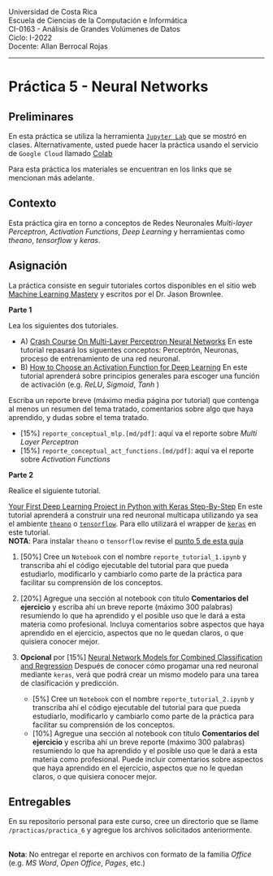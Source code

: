 
Universidad de Costa Rica  <br>
Escuela de Ciencias de la Computación e Informática <br>
CI-0163 - Análisis de Grandes Volúmenes de Datos <br>
Ciclo: I-2022 <br>
Docente: Allan Berrocal Rojas

---

# Práctica 5 - Neural Networks


## Preliminares

En esta práctica se utiliza la herramienta [`Jupyter Lab`](https://jupyter.org/index.html) que se mostró en clases. Alternativamente, usted puede hacer la práctica usando el servicio de `Google Cloud` llamado [Colab](https://colab.research.google.com/github/tensorflow/examples/blob/master/courses/udacity_intro_to_tensorflow_for_deep_learning/l01c01_introduction_to_colab_and_python.ipynb#scrollTo=YHI3vyhv5p85)

Para esta práctica los materiales se encuentran en los links que se mencionan más adelante. 

## Contexto

Esta práctica gira en torno a conceptos de Redes Neuronales *Multi-layer Perceptron*, *Activation Functions*, *Deep Learning* y herramientas como *theano*, *tensorflow* y *keras*.

## Asignación

La práctica consiste en seguir tutoriales cortos disponibles en el sitio web [Machine Learning Mastery](https://machinelearningmastery.com/) y escritos por el Dr. Jason Brownlee. 


**Parte 1**

Lea los siguientes dos tutoriales.

- A) [Crash Course On Multi-Layer Perceptron Neural Networks](https://machinelearningmastery.com/neural-networks-crash-course/) En este tutorial repasará los siguentes conceptos: Perceptrón, Neuronas, proceso de entrenamiento de una red neuronal. 
- B) [How to Choose an Activation Function for Deep Learning](https://machinelearningmastery.com/choose-an-activation-function-for-deep-learning/) En este tutorial aprenderá sobre principios generales para escoger una función de activación (e.g. *ReLU*, *Sigmoid*, *Tanh* )

Escriba un reporte breve (máximo media página por tutorial) que contenga al menos un resumen del tema tratado, comentarios sobre algo que haya aprendido, y dudas sobre el tema tratado. 
 - [15%] `reporte_conceptual_mlp.[md/pdf]`: aquí va el reporte sobre *Multi Layer Perceptron*
 - [15%] `reporte_conceptual_act_functions.[md/pdf]`: aquí va el reporte sobre *Activation Functions*  


**Parte 2** 

Realice el siguiente tutorial.
 
[Your First Deep Learning Project in Python with Keras Step-By-Step](https://machinelearningmastery.com/tutorial-first-neural-network-python-keras/) En este tutorial aprenderá a construir una red neuronal multicapa utilizando ya sea el ambiente [`theano`](https://pypi.org/project/Theano/) o [`tensorflow`](https://www.tensorflow.org/). Para ello utilizará el wrapper de [`keras`](https://keras.io/) en este tutorial. <br>**NOTA**: Para instalar `theano` o `tensorflow` revise el [punto 5 de esta guía](https://machinelearningmastery.com/setup-python-environment-machine-learning-deep-learning-anaconda/)
 

1. [50%] Cree un `Notebook` con el nombre `reporte_tutorial_1.ipynb` y transcriba ahí el código ejecutable del tutorial para que pueda estudiarlo, modificarlo y cambiarlo como parte de la práctica para facilitar su comprensión de los conceptos.
2. [20%] Agregue una sección al notebook con título __Comentarios del ejercicio__ y escriba ahí un breve reporte (máximo 300 palabras) resumiendo lo que ha aprendido y el posible uso que le dará a esta materia como profesional. Incluya comentarios sobre aspectos que haya aprendido en el ejercicio, aspectos que no le quedan claros, o que quisiera conocer mejor.


4. **Opcional** por [15%] [Neural Network Models for Combined Classification and Regression](https://machinelearningmastery.com/neural-network-models-for-combined-classification-and-regression/) Después de conocer cómo progamar una red neuronal mediante `keras`, verá que podrá crear un mismo modelo para una tarea de clasificación y predicción. 
   - [5%] Cree un `Notebook` con el nombre `reporte_tutorial_2.ipynb` y transcriba ahí el código ejecutable del tutorial para que pueda estudiarlo, modificarlo y cambiarlo como parte de la práctica para facilitar su comprensión de los conceptos.
   - [10%] Agregue una sección al notebook con título __Comentarios del ejercicio__ y escriba ahí un breve reporte (máximo 300 palabras) resumiendo lo que ha aprendido y el posible uso que le dará a esta materia como profesional. Puede incluir comentarios sobre aspectos que haya aprendido en el ejercicio, aspectos que no le quedan claros, o que quisiera conocer mejor.


## Entregables 

En su repositorio personal para este curso, cree un directorio que se llame `/practicas/practica_6` y agregue los archivos solicitados anteriormente.

<br>**Nota**: No entregar el reporte en archivos con formato de la familia *Office* (e.g. *MS Word*, *Open Office*, *Pages*, etc.)


 

